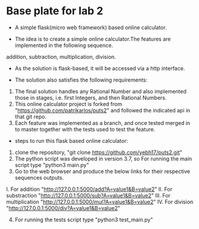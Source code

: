 # Base plate for lab 2

* A simple flask(micro web framework) based online calculator.

* The idea is to create a simple online calculator.The features are implemented in the following sequence.

addition,
subtraction,
multiplication,
division.

* As the solution is flask-based, it will be accessed via a http interface.

* The solution also satisfies the following requirements:
1. The final solution handles any Rational Number and also implemented those in stages, i.e. first Integers, and then Rational Numbers.
2. This online calculator project is forked from "https://github.com/patrikarlos/puts2" and followed the indicated api in that git repo.
3. Each feature was implemented as a branch, and once tested merged in to master together with the tests used to test the feature.  

* steps to run this flask based online calculator:
1. clone the repository, "git clone https://github.com/yebh17/puts2.git"
2. The python script was developed in version 3.7, so For running the main script type "python3 main.py"
3. Go to the web browser and produce the below links for their respective sequences outputs.

I. For addition "http://127.0.0.1:5000/add?A=value1&B=value2"
II. For substraction "http://127.0.0.1:5000/sub?A=value1&B=value2"
III. For multiplication "http://127.0.0.1:5000/mul?A=value1&B=value2" 
IV. For division "http://127.0.0.1:5000/div?A=value1&B=value2"

4. For running the tests script type "python3 test_main.py"